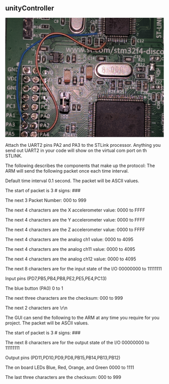 ## unityController

<img src="png/uart2Wiring.jpg" alt="hi" class="inline"/>


Attach the UART2 pins PA2 and PA3 to the STLink processor.
Anything you send out UART2 in your code will show on the virtual com port on th STLINK.

The following describes the components that make up the protocol:
The ARM will send the following packet once each time interval.

Default time interval 0.1 second. The packet will be ASCII values.   

The start of packet is 3 # signs:					###

The next 3 Packet Number:					000 to 999 

The next 4 characters are the X accelerometer value:	0000 to FFFF

The next 4 characters are the Y	accelerometer value:	0000 to FFFF

The next 4 characters are the Z accelerometer value:	0000 to FFFF

The next 4 characters are the analog ch1 value:		0000 to 4095

The next 4 characters are the analog ch11 value:		0000 to 4095

The next 4 characters are the analog ch12 value:		0000 to 4095

The next 8 characters are for the input state of the I/O	00000000 to 11111111

Input pins (PD7,PB5,PB4,PB8,PE2,PE5,PE4,PC13)

The blue button (PA0)						0 to 1

The next three characters are the checksum:		000 to 999

The next 2 characters are \r\n					

The GUI can send the following to the ARM at any time you require for you project. The packet will be ASCII values.

The start of packet is 3 # signs:					###

The next 8 characters are for the output state of the I/O	00000000 to 11111111

Output pins (PD11,PD10,PD9,PD8,PB15,PB14,PB13,PB12)

The on board LEDs Blue, Red, Orange, and Green		0000 to 1111

The last three characters are the checksum:			000 to 999
